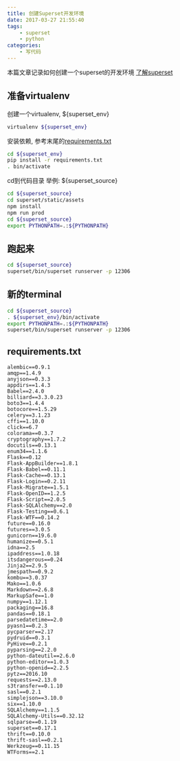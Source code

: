 ```yaml
---
title: 创建Superset开发环境
date: 2017-03-27 21:55:40
tags: 
    - superset
    - python
categories:
    - 写代码
---
```


本篇文章记录如何创建一个superset的开发环境
[了解superset](https://github.com/airbnb/superset)

<!-- more -->

准备virtualenv
------------

创建一个virtualenv, ${superset_env}
```bash
virtualenv ${superset_env}
```
安装依赖, 参考末尾的[requirements.txt](#requirements.txt)
```bash
cd ${superset_env}
pip install -r requirements.txt
. bin/activate
```


cd到代码目录 举例: ${superset_source}
```bash
cd ${superset_source}
cd superset/static/assets
npm install
npm run prod
cd ${superset_source}
export PYTHONPATH=.:${PYTHONPATH}
```


跑起来
------------
```bash
cd ${superset_source}
superset/bin/superset runserver -p 12306
```

新的terminal
------------

```bash
cd ${superset_source}
. ${superset_env}/bin/activate
export PYTHONPATH=.:${PYTHONPATH}
superset/bin/superset runserver -p 12306
```


requirements.txt
------------

```
alembic==0.9.1
amqp==1.4.9
anyjson==0.3.3
appdirs==1.4.3
Babel==2.4.0
billiard==3.3.0.23
boto3==1.4.4
botocore==1.5.29
celery==3.1.23
cffi==1.10.0
click==6.7
colorama==0.3.7
cryptography==1.7.2
docutils==0.13.1
enum34==1.1.6
Flask==0.12
Flask-AppBuilder==1.8.1
Flask-Babel==0.11.1
Flask-Cache==0.13.1
Flask-Login==0.2.11
Flask-Migrate==1.5.1
Flask-OpenID==1.2.5
Flask-Script==2.0.5
Flask-SQLAlchemy==2.0
Flask-Testing==0.6.1
Flask-WTF==0.14.2
future==0.16.0
futures==3.0.5
gunicorn==19.6.0
humanize==0.5.1
idna==2.5
ipaddress==1.0.18
itsdangerous==0.24
Jinja2==2.9.5
jmespath==0.9.2
kombu==3.0.37
Mako==1.0.6
Markdown==2.6.8
MarkupSafe==1.0
numpy==1.12.1
packaging==16.8
pandas==0.18.1
parsedatetime==2.0
pyasn1==0.2.3
pycparser==2.17
pydruid==0.3.1
PyHive==0.2.1
pyparsing==2.2.0
python-dateutil==2.6.0
python-editor==1.0.3
python-openid==2.2.5
pytz==2016.10
requests==2.13.0
s3transfer==0.1.10
sasl==0.2.1
simplejson==3.10.0
six==1.10.0
SQLAlchemy==1.1.5
SQLAlchemy-Utils==0.32.12
sqlparse==0.1.19
superset==0.17.1
thrift==0.10.0
thrift-sasl==0.2.1
Werkzeug==0.11.15
WTForms==2.1
```
